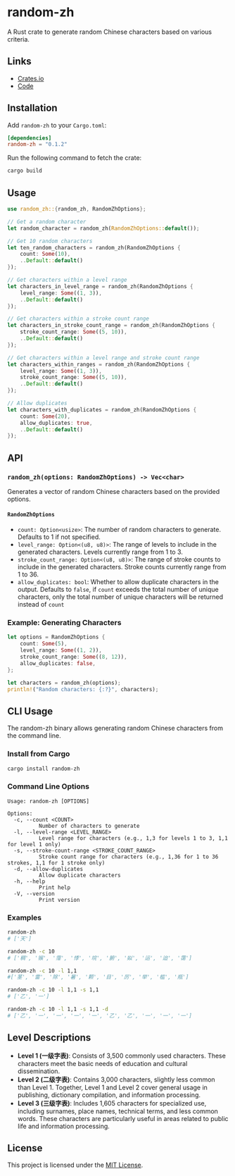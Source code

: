 # random-zh

A Rust crate to generate random Chinese characters based on various criteria.

## Links

- [Crates.io](https://crates.io/crates/random-zh)
- [Code](https://github.com/WantenMN/random-zh)

## Installation

Add `random-zh` to your `Cargo.toml`:

```toml
[dependencies]
random-zh = "0.1.2"
```

Run the following command to fetch the crate:

```bash
cargo build
```

## Usage

```rust
use random_zh::{random_zh, RandomZhOptions};

// Get a random character
let random_character = random_zh(RandomZhOptions::default());

// Get 10 random characters
let ten_random_characters = random_zh(RandomZhOptions {
    count: Some(10),
    ..Default::default()
});

// Get characters within a level range
let characters_in_level_range = random_zh(RandomZhOptions {
    level_range: Some((1, 3)),
    ..Default::default()
});

// Get characters within a stroke count range
let characters_in_stroke_count_range = random_zh(RandomZhOptions {
    stroke_count_range: Some((5, 10)),
    ..Default::default()
});

// Get characters within a level range and stroke count range
let characters_within_ranges = random_zh(RandomZhOptions {
    level_range: Some((1, 3)),
    stroke_count_range: Some((5, 10)),
    ..Default::default()
});

// Allow duplicates
let characters_with_duplicates = random_zh(RandomZhOptions {
    count: Some(20),
    allow_duplicates: true,
    ..Default::default()
});
```

## API

### `random_zh(options: RandomZhOptions) -> Vec<char>`

Generates a vector of random Chinese characters based on the provided options.

#### `RandomZhOptions`

- `count: Option<usize>`: The number of random characters to generate. Defaults to 1 if not specified.
- `level_range: Option<(u8, u8)>`: The range of levels to include in the generated characters. Levels currently range from 1 to 3.
- `stroke_count_range: Option<(u8, u8)>`: The range of stroke counts to include in the generated characters. Stroke counts currently range from 1 to 36.
- `allow_duplicates: bool`: Whether to allow duplicate characters in the output. Defaults to `false`, if `count` exceeds the total number of unique characters, only the total number of unique characters will be returned instead of `count`

### Example: Generating Characters

```rust
let options = RandomZhOptions {
    count: Some(5),
    level_range: Some((1, 2)),
    stroke_count_range: Some((8, 12)),
    allow_duplicates: false,
};

let characters = random_zh(options);
println!("Random characters: {:?}", characters);
```

## CLI Usage

The random-zh binary allows generating random Chinese characters from the command line.

### Install from Cargo

```sh
cargo install random-zh
```

### Command Line Options

```
Usage: random-zh [OPTIONS]

Options:
  -c, --count <COUNT>
          Number of characters to generate
  -l, --level-range <LEVEL_RANGE>
          Level range for characters (e.g., 1,3 for levels 1 to 3, 1,1 for level 1 only)
  -s, --stroke-count-range <STROKE_COUNT_RANGE>
          Stroke count range for characters (e.g., 1,36 for 1 to 36 strokes, 1,1 for 1 stroke only)
  -d, --allow-duplicates
          Allow duplicate characters
  -h, --help
          Print help
  -V, --version
          Print version
```

### Examples

```sh
random-zh
# ['天']

random-zh -c 10
# ['稠', '𬭤', '霪', '悸', '垸', '腑', '姒', '运', '迨', '霭']

random-zh -c 10 -l 1,1
#['茎', '雷', '除', '暑', '颗', '目', '厉', '举', '槛', '瓶']

random-zh -c 10 -l 1,1 -s 1,1
# ['乙', '一']

random-zh -c 10 -l 1,1 -s 1,1 -d
# ['乙', '一', '一', '一', '一', '乙', '乙', '一', '一', '一']
```

## Level Descriptions

- **Level 1 (一级字表)**: Consists of 3,500 commonly used characters. These characters meet the basic needs of education and cultural dissemination.
- **Level 2 (二级字表)**: Contains 3,000 characters, slightly less common than Level 1. Together, Level 1 and Level 2 cover general usage in publishing, dictionary compilation, and information processing.
- **Level 3 (三级字表)**: Includes 1,605 characters for specialized use, including surnames, place names, technical terms, and less common words. These characters are particularly useful in areas related to public life and information processing.

## License

This project is licensed under the [MIT License](https://raw.githubusercontent.com/WantenMN/random-zh/main/LICENSE).
